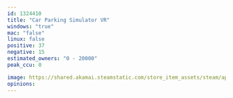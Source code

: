 ```yaml
---
id: 1324410
title: "Car Parking Simulator VR"
windows: "true"
mac: "false"
linux: false
positive: 37
negative: 15
estimated_owners: "0 - 20000"
peak_ccu: 0

image: https://shared.akamai.steamstatic.com/store_item_assets/steam/apps/1324410/header.jpg?t=1701973789
opinions:
---
```

